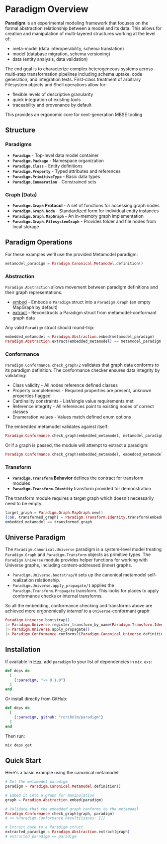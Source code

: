 # Paradigm Overview

**Paradigm** is an experimental modeling framework that focuses on the formal abstraction relationship between a model and its data. This allows for creation and manipulation of multi-layered structures working at the level of:

* meta-model (data interoperability, schema translation)
* model (database migration, schema versioning)
* data (entity analysis, data validation)

The end goal is to characterize complex heterogeneous systems across multi-step transformation pipelines including schema uptake, code generation, and integration tests. First-class treatment of arbitrary Filesystem objects and Shell operations allow for:

* flexible levels of descriptive granularity
* quick integration of existing tools
* traceability and provenance by default

This provides an ergonomic core for next-generation MBSE tooling.

## Structure
### Paradigms
- **`Paradigm`** - Top-level data model container
- **`Paradigm.Package`** - Namespace organization
- **`Paradigm.Class`** - Entity definitions
- **`Paradigm.Property`** - Typed attributes and references
- **`Paradigm.PrimitiveType`** - Basic data types
- **`Paradigm.Enumeration`** - Constrained sets

### Graph (Data)
- **`Paradigm.Graph` Protocol** - A set of functions for accessing graph nodes
- **`Paradigm.Graph.Node`** - Standardized form for individual entity instances
- **`Paradigm.Graph.MapGraph`** - An in-memory graph implementation
- **`Paradigm.Graph.FilesystemGraph`** - Provides folder and file nodes from local storage

## Paradigm Operations
For these examples we'll use the provided Metamodel paradigm:
```elixir
metamodel_paradigm = Paradigm.Canonical.Metamodel.definition()
```
### Abstraction
`Paradigm.Abstraction` allows movement between paradigm definitions and their graph representations.

* [embed](`Paradigm.Abstraction.embed/2`) - Embeds a `Paradigm` struct into a `Paradigm.Graph` (an empty MapGraph by default)
* [extract](`Paradigm.Abstraction.extract/1`) - Reconstructs a Paradigm struct from metamodel-conformant graph data

Any valid `Paradigm` struct should round-trip:
```elixir
embedded_metamodel = Paradigm.Abstraction.embed(metamodel_paradigm)
Paradigm.Abstraction.extract(embedded_metamodel) == metamodel_paradigm
```

### Conformance
`Paradigm.Conformance.check_graph/2` validates that graph data conforms to its paradigm definition. The conformance checker ensures data integrity by validating:

* Class validity - All nodes reference defined classes
* Property completeness - Required properties are present, unknown properties flagged
* Cardinality constraints - List/single value requirements met
* Reference integrity - All references point to existing nodes of correct classes
* Enumeration values - Values match defined enum options

The embedded metamodel validates against itself:
```elixir
Paradigm.Conformance.check_graph(embedded_metamodel, metamodel_paradigm)
```

Or if a graph is passed, the module will attempt to extract a paradigm:
```elixir
Paradigm.Conformance.check_graph(embedded_metamodel, embedded_metamodel)
```

### Transform

* **`Paradigm.Transform` Behavior** defines the contract for transform modules
* **`Paradigm.Transform.Identity`** transform provided for demonstration

The transform module requires a target graph which doesn't necessarily need to be empty.
```elixir
target_graph = Paradigm.Graph.MapGraph.new()
{:ok, transformed_graph} = Paradigm.Transform.Identity.transform(embedded_metamodel, target_graph, %{})
embedded_metamodel == transformed_graph
```

## Universe Paradigm
The `Paradigm.Canonical.Universe` paradigm is a system-level model treating `Paradigm.Graph` and `Paradigm.Transform` objects as primitive types. The `Paradigm.Universe` module provides helper functions for working with Universe graphs, including content-addressed (inner) graphs.

* `Paradigm.Universe.bootstrap/0` sets up the canonical metamodel self-realization relationship.
* `Paradigm.Universe.apply_propagate/1` applies the `Paradigm.Transform.Propagate` transform. This looks for places to apply conformance checks or internal transforms.

So all the embedding, conformance checking and transforms above are achieved more ergonomically *internal* to a `Universe`-conformant graph:

```elixir
Paradigm.Universe.bootstrap()
|> Paradigm.Universe.register_transform_by_name(Paradigm.Transform.Identity, "Metamodel", "Metamodel")
|> Paradigm.Universe.apply_propagate()
|> Paradigm.Conformance.conforms?(Paradigm.Canonical.Universe.definition())
```

## Installation

If available in [Hex](https://hex.pm/docs/publish), add `paradigm` to your list of dependencies in `mix.exs`:

```elixir
def deps do
  [
    {:paradigm, "~> 0.1.0"}
  ]
end
```

Or install directly from GitHub:

```elixir
def deps do
  [
    {:paradigm, github: "roriholm/paradigm"}
  ]
end
```

Then run:

```bash
mix deps.get
```

## Quick Start

Here's a basic example using the canonical metamodel:

```elixir
# Get the metamodel paradigm
paradigm = Paradigm.Canonical.Metamodel.definition()

# Embed it into a graph for manipulation
graph = Paradigm.Abstraction.embed(paradigm)

# Validate that the embedded graph conforms to the metamodel
Paradigm.Conformance.check_graph(graph, paradigm)
# => %Paradigm.Conformance.Result{issues: []}

# Extract back to a Paradigm struct
extracted_paradigm = Paradigm.Abstraction.extract(graph)
# extracted_paradigm == paradigm
```
